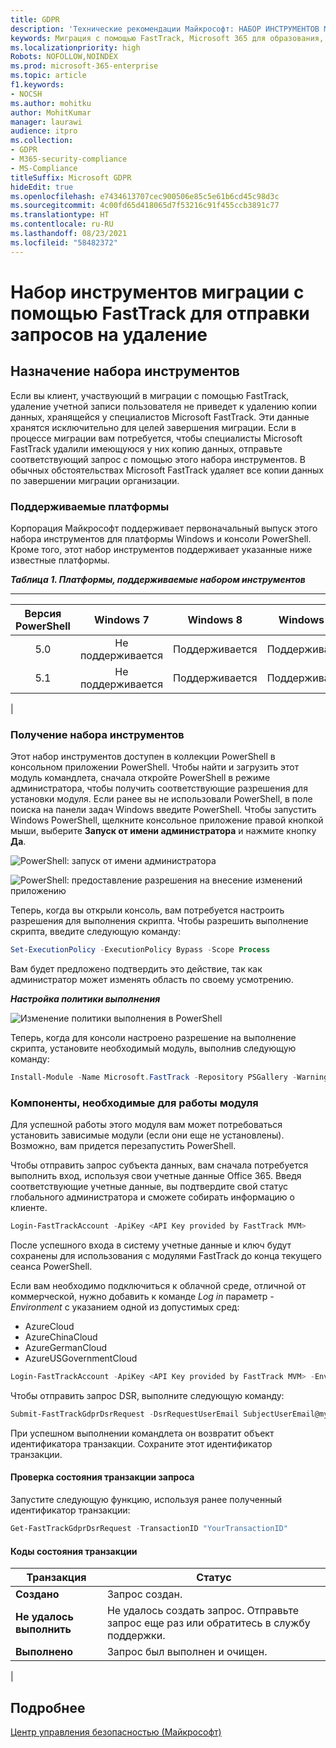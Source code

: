 ```yaml
---
title: GDPR
description: 'Технические рекомендации Майкрософт: НАБОР ИНСТРУМЕНТОВ МИГРАЦИИ С ПОМОЩЬЮ FASTTRACK ДЛЯ ОТПРАВКИ ЗАПРОСОВ НА УДАЛЕНИЕ'
keywords: Миграция с помощью FastTrack, Microsoft 365 для образования, документация по Microsoft 365, GDPR
ms.localizationpriority: high
Robots: NOFOLLOW,NOINDEX
ms.prod: microsoft-365-enterprise
ms.topic: article
f1.keywords:
- NOCSH
ms.author: mohitku
author: MohitKumar
manager: laurawi
audience: itpro
ms.collection:
- GDPR
- M365-security-compliance
- MS-Compliance
titleSuffix: Microsoft GDPR
hideEdit: true
ms.openlocfilehash: e7434613707cec900506e85c5e61b6cd45c98d3c
ms.sourcegitcommit: 4c00fd65d418065d7f53216c91f455ccb3891c77
ms.translationtype: HT
ms.contentlocale: ru-RU
ms.lasthandoff: 08/23/2021
ms.locfileid: "58482372"
---
```

# <a name="fasttrack-migration-toolset-for-submitting-delete-request"></a>Набор инструментов миграции с помощью FastTrack для отправки запросов на удаление

## <a name="toolset-purpose"></a>Назначение набора инструментов

Если вы клиент, участвующий в миграции с помощью FastTrack, удаление учетной записи пользователя не приведет к удалению копии данных, хранящейся у специалистов Microsoft FastTrack. Эти данные хранятся исключительно для целей завершения миграции. Если в процессе миграции вам потребуется, чтобы специалисты Microsoft FastTrack удалили имеющуюся у них копию данных, отправьте соответствующий запрос с помощью этого набора инструментов. В обычных обстоятельствах Microsoft FastTrack удаляет все копии данных по завершении миграции организации.

### <a name="supported-platforms"></a>Поддерживаемые платформы

Корпорация Майкрософт поддерживает первоначальный выпуск этого набора инструментов для платформы Windows и консоли PowerShell. Кроме того, этот набор инструментов поддерживает указанные ниже известные платформы.

***Таблица 1. Платформы, поддерживаемые набором инструментов***

****

|Версия PowerShell|Windows 7|Windows 8|Windows 10|Windows Server 2012|Windows Server 2016|
|:---:|:---:|:---:|:---:|:---:|:---:|
|5.0|Не поддерживается|Поддерживается|Поддерживается|Поддерживается|Поддерживается|
|5.1|Не поддерживается|Поддерживается|Поддерживается|Поддерживается|Поддерживается|
|

### <a name="obtaining-the-toolset"></a>Получение набора инструментов

Этот набор инструментов доступен в коллекции PowerShell в консольном приложении PowerShell. Чтобы найти и загрузить этот модуль командлета, сначала откройте PowerShell в режиме администратора, чтобы получить соответствующие разрешения для установки модуля. Если ранее вы не использовали PowerShell, в поле поиска на панели задач Windows введите PowerShell. Чтобы запустить Windows PowerShell, щелкните консольное приложение правой кнопкой мыши, выберите **Запуск от имени администратора** и нажмите кнопку **Да**.

![PowerShell: запуск от имени администратора](../media/fasttrack-powershell_image.png)

![PowerShell: предоставление разрешения на внесение изменений приложению](../media/fasttrack-run-powershell_image.png)

Теперь, когда вы открыли консоль, вам потребуется настроить разрешения для выполнения скрипта. Чтобы разрешить выполнение скрипта, введите следующую команду:

```powershell
Set-ExecutionPolicy -ExecutionPolicy Bypass -Scope Process
```

Вам будет предложено подтвердить это действие, так как администратор может изменять область по своему усмотрению.

***Настройка политики выполнения***

![Изменение политики выполнения в PowerShell](../media/powershell-set-execution-policy_image.png)

Теперь, когда для консоли настроено разрешение на выполнение скрипта, установите необходимый модуль, выполнив следующую команду:

```powershell
Install-Module -Name Microsoft.FastTrack -Repository PSGallery -WarningAction SilentlyContinue -Force
```

### <a name="prerequisites-for-module"></a>Компоненты, необходимые для работы модуля

Для успешной работы этого модуля вам может потребоваться установить зависимые модули (если они еще не установлены). Возможно, вам придется перезапустить PowerShell.

Чтобы отправить запрос субъекта данных, вам сначала потребуется выполнить вход, используя свои учетные данные Office 365. Введя соответствующие учетные данные, вы подтвердите свой статус глобального администратора и сможете собирать информацию о клиенте.

```powershell
Login-FastTrackAccount -ApiKey <API Key provided by FastTrack MVM>
```

После успешного входа в систему учетные данные и ключ будут сохранены для использования с модулями FastTrack до конца текущего сеанса PowerShell.

Если вам необходимо подключиться к облачной среде, отличной от коммерческой, нужно добавить к команде *Log in* параметр *-Environment* с указанием одной из допустимых сред:

- AzureCloud
- AzureChinaCloud
- AzureGermanCloud
- AzureUSGovernmentCloud

```powershell
Login-FastTrackAccount -ApiKey <API Key provided by FastTrack MVM> -Environment <cloud environment>
```

Чтобы отправить запрос DSR, выполните следующую команду:

```powershell
Submit-FastTrackGdprDsrRequest -DsrRequestUserEmail SubjectUserEmail@mycompany.com
```

При успешном выполнении командлета он возвратит объект идентификатора транзакции. Сохраните этот идентификатор транзакции.

#### <a name="checking-the-status-of-a-request-transaction"></a>Проверка состояния транзакции запроса

Запустите следующую функцию, используя ранее полученный идентификатор транзакции:

```powershell
Get-FastTrackGdprDsrRequest -TransactionID "YourTransactionID"
```

#### <a name="transaction-status-codes"></a>Коды состояния транзакции

|Транзакция|Статус|
|---|---|
|**Создано**|Запрос создан.|
|**Не удалось выполнить**|Не удалось создать запрос. Отправьте запрос еще раз или обратитесь в службу поддержки.|
|**Выполнено**|Запрос был выполнен и очищен.|
|

<!-- original version: **Created**  Request has been created<br/>**Failed** Request failed to create, please resubmit, or contact support<br/>**Completed** Request has been completed and sanitized -->

## <a name="learn-more"></a>Подробнее

[Центр управления безопасностью (Майкрософт)](https://www.microsoft.com/trust-center/privacy/gdpr-overview)
